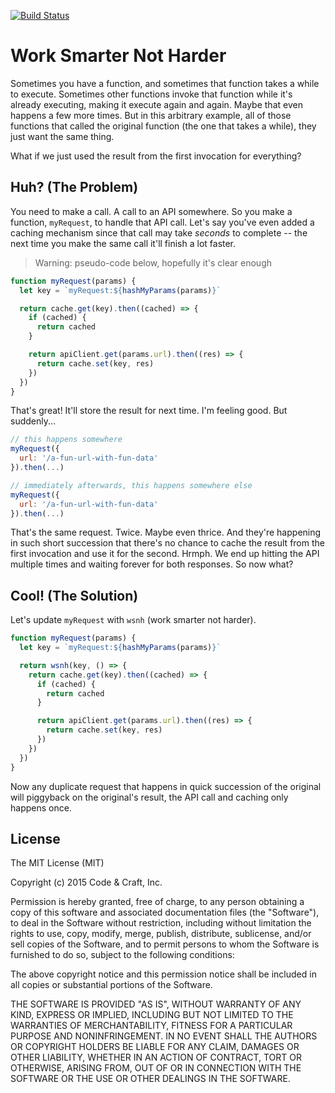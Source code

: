 [![Build Status](https://api.travis-ci.org/codeandcraftnyc/wsnh.js.svg?branch=master)](https://travis-ci.org/codeandcraftnyc/wsnh.js)

# Work Smarter Not Harder

Sometimes you have a function, and sometimes that function takes a while to
execute. Sometimes other functions invoke that function while it's already
executing, making it execute again and again. Maybe that even happens a few
more times. But in this arbitrary example, all of those functions that called
the original function (the one that takes a while), they just want the same
thing.

What if we just used the result from the first invocation for everything?



## Huh? (The Problem)

You need to make a call. A call to an API somewhere. So you make a function,
`myRequest`, to handle that API call. Let's say you've even added a caching
mechanism since that call may take _seconds_ to complete -- the next time you
make the same call it'll finish a lot faster.

> Warning: pseudo-code below, hopefully it's clear enough

```js
function myRequest(params) {
  let key = `myRequest:${hashMyParams(params)}`

  return cache.get(key).then((cached) => {
    if (cached) {
      return cached
    }

    return apiClient.get(params.url).then((res) => {
      return cache.set(key, res)
    })
  })
}
```

That's great! It'll store the result for next time. I'm feeling good.
But suddenly...

```js
// this happens somewhere
myRequest({
  url: '/a-fun-url-with-fun-data'
}).then(...)

// immediately afterwards, this happens somewhere else
myRequest({
  url: '/a-fun-url-with-fun-data'
}).then(...)
```

That's the same request. Twice. Maybe even thrice. And they're happening in
such short succession that there's no chance to cache the result from the
first invocation and use it for the second. Hrmph. We end up hitting the API
multiple times and waiting forever for both responses. So now what?



## Cool! (The Solution)

Let's update `myRequest` with `wsnh` (work smarter not harder).

```js
function myRequest(params) {
  let key = `myRequest:${hashMyParams(params)}`

  return wsnh(key, () => {
    return cache.get(key).then((cached) => {
      if (cached) {
        return cached
      }

      return apiClient.get(params.url).then((res) => {
        return cache.set(key, res)
      })
    })
  })
}
```

Now any duplicate request that happens in quick succession of the original
will piggyback on the original's result, the API call and caching only happens
once.



## License

The MIT License (MIT)

Copyright (c) 2015 Code & Craft, Inc.

Permission is hereby granted, free of charge, to any person obtaining a copy of this software and associated documentation files (the "Software"), to deal in the Software without restriction, including without limitation the rights to use, copy, modify, merge, publish, distribute, sublicense, and/or sell copies of the Software, and to permit persons to whom the Software is furnished to do so, subject to the following conditions:

The above copyright notice and this permission notice shall be included in all copies or substantial portions of the Software.

THE SOFTWARE IS PROVIDED "AS IS", WITHOUT WARRANTY OF ANY KIND, EXPRESS OR IMPLIED, INCLUDING BUT NOT LIMITED TO THE WARRANTIES OF MERCHANTABILITY, FITNESS FOR A PARTICULAR PURPOSE AND NONINFRINGEMENT. IN NO EVENT SHALL THE AUTHORS OR COPYRIGHT HOLDERS BE LIABLE FOR ANY CLAIM, DAMAGES OR OTHER LIABILITY, WHETHER IN AN ACTION OF CONTRACT, TORT OR OTHERWISE, ARISING FROM, OUT OF OR IN CONNECTION WITH THE SOFTWARE OR THE USE OR OTHER DEALINGS IN THE SOFTWARE.
